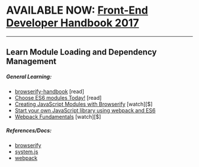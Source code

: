# AVAILABLE NOW: [Front-End Developer Handbook 2017](https://frontendmasters.com/books/front-end-handbook/2017/)

***

## Learn Module Loading and Dependency Management

##### General Learning:

* [browserify-handbook](https://github.com/substack/browserify-handbook) [read]
* [Choose ES6 modules Today!](http://developer.telerik.com/featured/choose-es6-modules-today/) [read]
* [Creating JavaScript Modules with Browserify](http://www.pluralsight.com/courses/creating-javascript-modules-browserify) [watch][$]
* [Start your own JavaScript library using webpack and ES6](http://krasimirtsonev.com/blog/article/javascript-library-starter-using-webpack-es6)
* [Webpack Fundamentals](http://www.pluralsight.com/courses/webpack-fundamentals) [watch][$]

##### References/Docs:

* [browserify](http://browserify.org/)
* [system.js](https://github.com/systemjs/systemjs)
* [webpack](http://webpack.github.io/)





















 






